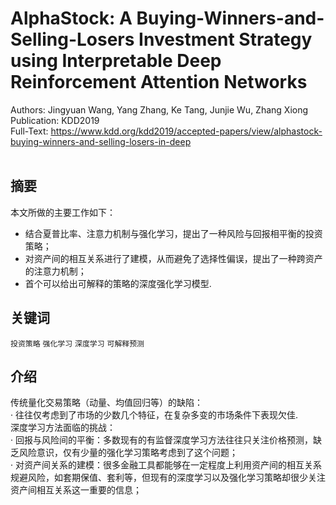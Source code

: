 # AlphaStock: A Buying-Winners-and-Selling-Losers Investment Strategy using Interpretable Deep Reinforcement Attention Networks
Authors: Jingyuan Wang, Yang Zhang, Ke Tang, Junjie Wu, Zhang Xiong<br>
Publication: KDD2019<br>
Full-Text: https://www.kdd.org/kdd2019/accepted-papers/view/alphastock-buying-winners-and-selling-losers-in-deep<br>
<br>
## 摘要
本文所做的主要工作如下：<br>
* 结合夏普比率、注意力机制与强化学习，提出了一种风险与回报相平衡的投资策略；<br>
* 对资产间的相互关系进行了建模，从而避免了选择性偏误，提出了一种跨资产的注意力机制；<br>
* 首个可以给出可解释的策略的深度强化学习模型.<br>
## 关键词
`投资策略` `强化学习` `深度学习` `可解释预测`
## 介绍
传统量化交易策略（动量、均值回归等）的缺陷：<br>
· 往往仅考虑到了市场的少数几个特征，在复杂多变的市场条件下表现欠佳. <br>
深度学习方法面临的挑战：<br>
· 回报与风险间的平衡：多数现有的有监督深度学习方法往往只关注价格预测，缺乏风险意识，仅有少量的强化学习策略考虑到了这个问题；<br>
· 对资产间关系的建模：很多金融工具都能够在一定程度上利用资产间的相互关系规避风险，如套期保值、套利等，但现有的深度学习以及强化学习策略却很少关注资产间相互关系这一重要的信息；<br>

